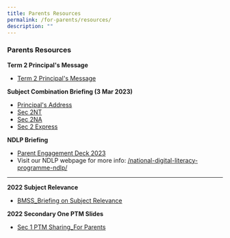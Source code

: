 ```yaml
---
title: Parents Resources
permalink: /for-parents/resources/
description: ""
---
```

###  Parents Resources 

**Term 2 Principal's Message**
* [Term 2 Principal's Message](/files/BMSS_2023-Term-2-Principals-Message.pdf)

**Subject Combination Briefing (3 Mar 2023)**
* [Principal's Address](/files/Upper%20Sec%20Subject%20Combination%202023.pdf)
* [Sec 2NT](/files/2023%20Subject%20Combination%20Briefing%202NT%20v2.pdf)
* [Sec 2NA](/files/2023%20Subject%20Combination%20Briefing%202NA%20v2%20(Corrected).pdf)
* [Sec 2 Express](/files/2023%20Subject%20Combination%20Briefing%202EXP%20v2.pdf)

**NDLP Briefing**

*   [Parent Engagement Deck 2023](/files/IP1%20-%20Parent%20Engagement%20Deck_2023_for%20website.pdf)
*   Visit our NDLP webpage for more info: [/national-digital-literacy-programme-ndlp/](https://www.bukitmerahsec.moe.edu.sg/programme/National-Digital-Literacy/about-ndlp/)

* * *

**2022 Subject Relevance**

*   [BMSS\_Briefing on Subject Relevance](/files/pr1.pdf)

**2022 Secondary One PTM Slides**

*   [Sec 1 PTM Sharing\_For Parents](/files/pr2.pdf)